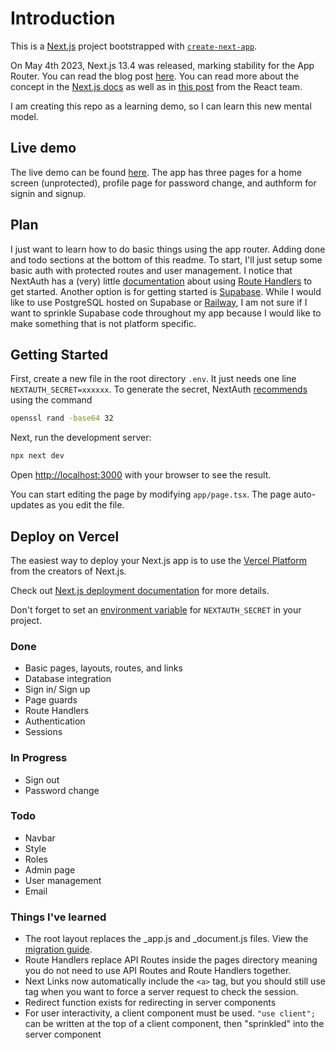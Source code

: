 # Introduction

This is a [Next.js](https://nextjs.org/) project bootstrapped with [`create-next-app`](https://github.com/vercel/next.js/tree/canary/packages/create-next-app).

On May 4th 2023, Next.js 13.4 was released, marking stability for the App Router. You can read the blog post [here](https://nextjs.org/blog/next-13-4). You can read more about the concept in the [Next.js docs](https://nextjs.org/docs/getting-started/react-essentials#thinking-in-server-components) as well as in [this post](https://react.dev/blog/2023/03/22/react-labs-what-we-have-been-working-on-march-2023#react-server-components) from the React team.

I am creating this repo as a learning demo, so I can learn this new mental model.

## Live demo

The live demo can be found [here](https://nextjs-app-router-demo.vercel.app/). The app has three pages for a home screen (unprotected), profile page for password change, and authform for signin and signup.

## Plan

I just want to learn how to do basic things using the app router. Adding done and todo sections at the bottom of this readme. To start, I'll just setup some basic auth with protected routes and user management. I notice that NextAuth has a (very) little [documentation](https://next-auth.js.org/configuration/initialization#route-handlers-app) about using [Route Handlers](https://nextjs.org/docs/app/building-your-application/routing/router-handlers) to get started. Another option is for getting started is [Supabase](https://supabase.com/docs/guides/auth/auth-helpers/nextjs#server-components). While I would like to use PostgreSQL hosted on Supabase or [Railway](https://railway.app), I am not sure if I want to sprinkle Supabase code throughout my app because I would like to make something that is not platform specific.

## Getting Started

First, create a new file in the root directory `.env`. It just needs one line `NEXTAUTH_SECRET=xxxxxx`. To generate the secret, NextAuth [recommends](https://next-auth.js.org/configuration/options#secret) using the command

```bash
openssl rand -base64 32
```

Next, run the development server:

```bash
npx next dev
```

Open [http://localhost:3000](http://localhost:3000) with your browser to see the result.

You can start editing the page by modifying `app/page.tsx`. The page auto-updates as you edit the file.

## Deploy on Vercel

The easiest way to deploy your Next.js app is to use the [Vercel Platform](https://vercel.com/new?utm_medium=default-template&filter=next.js&utm_source=create-next-app&utm_campaign=create-next-app-readme) from the creators of Next.js.

Check out [Next.js deployment documentation](https://nextjs.org/docs/deployment) for more details.

Don't forget to set an [environment variable](https://vercel.com/docs/concepts/projects/environment-variables) for `NEXTAUTH_SECRET` in your project.

### Done

- Basic pages, layouts, routes, and links
- Database integration
- Sign in/ Sign up
- Page guards
- Route Handlers
- Authentication
- Sessions

### In Progress

- Sign out
- Password change

### Todo

- Navbar
- Style
- Roles
- Admin page
- User management
- Email

### Things I've learned

- The root layout replaces the \_app.js and \_document.js files. View the [migration guide](https://nextjs.org/docs/app/building-your-application/upgrading/app-router-migration#migrating-_documentjs-and-_appjs).
- Route Handlers replace API Routes inside the pages directory meaning you do not need to use API Routes and Route Handlers together.
- Next Links now automatically include the `<a>` tag, but you should still use tag when you want to force a server request to check the session.
- Redirect function exists for redirecting in server components
- For user interactivity, a client component must be used. `"use client";` can be written at the top of a client component, then "sprinkled" into the server component
